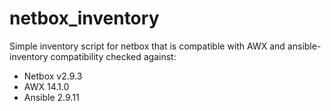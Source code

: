 # netbox_inventory
Simple inventory script for netbox that is compatible with AWX and ansible-inventory
compatibility checked against:  
* Netbox v2.9.3  
* AWX 14.1.0  
* Ansible 2.9.11  
